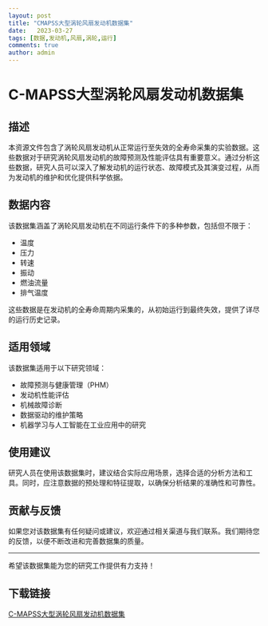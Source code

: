 ```yaml
---
layout: post
title: "CMAPSS大型涡轮风扇发动机数据集"
date:   2023-03-27
tags: [数据,发动机,风扇,涡轮,运行]
comments: true
author: admin
---
```

# C-MAPSS大型涡轮风扇发动机数据集

## 描述

本资源文件包含了涡轮风扇发动机从正常运行至失效的全寿命采集的实验数据。这些数据对于研究涡轮风扇发动机的故障预测及性能评估具有重要意义。通过分析这些数据，研究人员可以深入了解发动机的运行状态、故障模式及其演变过程，从而为发动机的维护和优化提供科学依据。

## 数据内容

该数据集涵盖了涡轮风扇发动机在不同运行条件下的多种参数，包括但不限于：

- 温度
- 压力
- 转速
- 振动
- 燃油流量
- 排气温度

这些数据是在发动机的全寿命周期内采集的，从初始运行到最终失效，提供了详尽的运行历史记录。

## 适用领域

该数据集适用于以下研究领域：

- 故障预测与健康管理（PHM）
- 发动机性能评估
- 机械故障诊断
- 数据驱动的维护策略
- 机器学习与人工智能在工业应用中的研究

## 使用建议

研究人员在使用该数据集时，建议结合实际应用场景，选择合适的分析方法和工具。同时，应注意数据的预处理和特征提取，以确保分析结果的准确性和可靠性。

## 贡献与反馈

如果您对该数据集有任何疑问或建议，欢迎通过相关渠道与我们联系。我们期待您的反馈，以便不断改进和完善数据集的质量。

---

希望该数据集能为您的研究工作提供有力支持！

## 下载链接

[C-MAPSS大型涡轮风扇发动机数据集](https://pan.quark.cn/s/f68f6f8da893)
